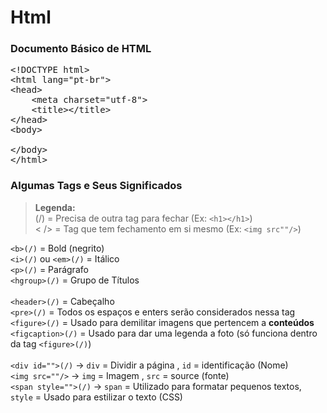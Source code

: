 # Html
### Documento Básico de HTML

<pre>&lt;!DOCTYPE html&gt; 
&lt;html lang="pt-br"&gt; 
&lt;head&gt; 
&nbsp;&nbsp;&nbsp;&nbsp;&lt;meta charset="utf-8"&gt; 
&nbsp;&nbsp;&nbsp;&nbsp;&lt;title&gt;&lt;/title&gt; 
&lt;/head&gt; 
&lt;body&gt;<br>
&lt;/body&gt; 
&lt;/html&gt; </pre>

<!-- &nbsp; (pular espaço) -->
<!-- &lt; (<) e &gt; (>) -->

### Algumas Tags e Seus Significados
> **Legenda:** <br>(/) = Precisa de outra tag para fechar (Ex: `<h1></h1>`) <br><  /> = Tag que tem fechamento em si mesmo (Ex: `<img src""/>`) <br>

`<b>(/)` = Bold (negrito) <br>
`<i>(/)` ou `<em>(/)` = Itálico<br>
`<p>(/)` = Parágrafo<br>
`<hgroup>(/)` = Grupo de Títulos<br><br>
`<header>(/)` = Cabeçalho<br>
`<pre>(/)` = Todos os espaços e enters serão considerados nessa tag<br>
`<figure>(/)` = Usado para demilitar imagens que pertencem a **conteúdos**<br>
`<figcaption>(/)` = Usado para dar uma legenda a foto (só funciona dentro da tag `<figure>(/)`)<br><br>
`<div id="">(/)` &rarr; `div` = Dividir a página , `id` = identificação (Nome)<br>
`<img src=""/>` &rarr; `img` = Imagem , `src` = source (fonte)<br>
`<span style="">(/)` &rarr; `span` = Utilizado para formatar pequenos textos, `style` = Usado para estilizar o texto (CSS)<br>

<!-- <style> text-align:justify;  = deixa o texto alinhado nos 2 lados -->
<!-- <style> text-indent:50px; = deixa uma margem na primeira linha do texto -->
<!-- <style> background-color: #xxx; (hexadecimal) = muda fundo do site
